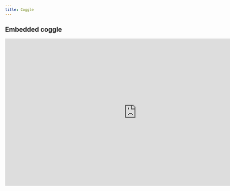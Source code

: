 ```yaml
---
title: Coggle
---
```


## Embedded coggle


<iframe width='853' height='480' src='https://embed.coggle.it/diagram/YJYiAnhSzmyRiyGy/5289fad15b75e83d8422ff239d0ddb8af20c6cb8c1935c6f34f007b660fce033' frameborder='0' allowfullscreen></iframe>

